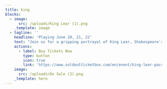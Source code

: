 ```yaml
---
title: king
blocks:
  - image:
      src: /uploads/King Lear (1).png
    _template: image
  - tagline: ''
    headline: 'Playing June 20, 21, 22'
    text: "Join us for a gripping portrayal of King Lear, Shakespeare's timeless tragedy of power, betrayal, and redemption. Follow the aging monarch as he divides his kingdom among his daughters, only to unravel in a storm of madness and deceit.\n\n\\_\\_\\_\\_\\_\\_\\_\\_\\_\\_\\_\\_\\_\\_\\_\\_\\_\\_\\_\\_\\_\\_\\_\\_\\_\\_\\_\\_\\_\\_\\_\\_\\_\\_\\_\\_\\_\\_\\_\\_\\_\\_\\_\\_\\_\\_\\_\\_\\_\\_\\_\\_\\_\\_\\_\\_\\_\\_\\_\\_\\_\\_\\_\\_\\_\\_\n\n**Where**:\_CURIUM ANCIENT THEATRE\n\n**When**:\_20/06/2024 - 22/06/2024\n\n**Tickets Online**:\_€20 ADULTS | €10 (UNDER 18 YEARS OLD)\n\n**Tickets at the Door: **€25 ADULTS | €15 (UNDER 18 YEARS OLD)\n\n**Duration:\_**2 hours 20 mins - No intermission\n\n**Ages:\_**Recommended Parental Guidance 12 +\n\n**Language**:\_English\n\n\\_\\_\\_\\_\\_\\_\\_\\_\\_\\_\\_\\_\\_\\_\\_\\_\\_\\_\\_\\_\\_\\_\\_\\_\\_\\_\\_\\_\\_\\_\\_\\_\\_\\_\\_\\_\\_\\_\\_\\_\\_\\_\\_\\_\\_\\_\\_\\_\\_\\_\\_\\_\\_\\_\\_\\_\\_\\_\\_\\_\\_\\_\\_\\_\\_\\_\\_\n\n\\*\\*\\*Group Bookings Available. For 10+ groups please contact [shakespeareboxoffice@gmail.com](mailto:shakespeareboxoffice@gmail.com)\n"
    actions:
      - label: Buy Tickets Now
        type: button
        icon: true
        link: 'https://www.soldoutticketbox.com/en/event/king-lear-pacc'
    image:
      src: /uploads/On Sale (2).png
    _template: hero
---
```


